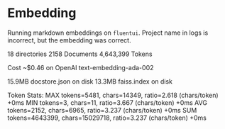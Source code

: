 # Embedding

Running markdown embeddings on `fluentui`.
Project name in logs is incorrect, but the embedding was correct.

18 directories
2158 Documents
4,643,399 Tokens

Cost ~$0.46 on OpenAI text-embedding-ada-002

15.9MB docstore.json on disk
13.3MB faiss.index on disk

Token Stats:
  MAX tokens=5481, chars=14349, ratio=2.618 (chars/token) +0ms
  MIN tokens=3, chars=11, ratio=3.667 (chars/token) +0ms
  AVG tokens=2152, chars=6965, ratio=3.237 (chars/token) +0ms
  SUM tokens=4643399, chars=15029718, ratio=3.237 (chars/token) +0ms
